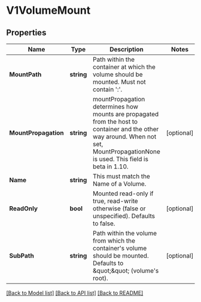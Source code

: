 # V1VolumeMount

## Properties
Name | Type | Description | Notes
------------ | ------------- | ------------- | -------------
**MountPath** | **string** | Path within the container at which the volume should be mounted.  Must not contain &#39;:&#39;. | 
**MountPropagation** | **string** | mountPropagation determines how mounts are propagated from the host to container and the other way around. When not set, MountPropagationNone is used. This field is beta in 1.10. | [optional] 
**Name** | **string** | This must match the Name of a Volume. | 
**ReadOnly** | **bool** | Mounted read-only if true, read-write otherwise (false or unspecified). Defaults to false. | [optional] 
**SubPath** | **string** | Path within the volume from which the container&#39;s volume should be mounted. Defaults to \&quot;\&quot; (volume&#39;s root). | [optional] 

[[Back to Model list]](../README.md#documentation-for-models) [[Back to API list]](../README.md#documentation-for-api-endpoints) [[Back to README]](../README.md)



